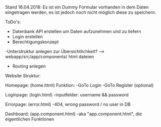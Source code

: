 

Stand 16.04.2018:
Es ist ein Dummy Formular vorhanden in dem Daten eingetragen werden, es ist jedoch noch nicht möglich diese zu speichern.



ToDo's:
- Datenbank API erstellen um Daten aufzunehmen und zu liefern
- Login erstellen
- Berechtigungskonzept

-Unterstruktur anlegen zur Übersichtlichkeit? --> webapp/src/app/components/ html dateien
- Routing anlegen 


Website Struktur:

Homepage: (home.html)
Funktion: 
-GoTo Login
-GoTo Register (optional)

Loginpage: (login.html)
-inputfelder: username && password

Errorpage: (error.html)
-404, wrong password / no user in DB

Dashboard: (app.component.html)
-aka "app.component.html", die eigentlichen Funktionen 